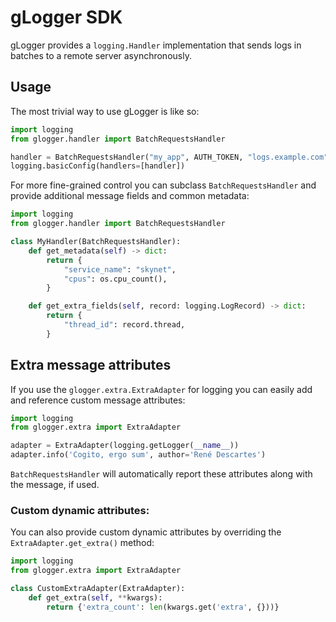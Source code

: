 # gLogger SDK

gLogger provides a `logging.Handler` implementation that sends logs in batches to a remote server
asynchronously.

## Usage

The most trivial way to use gLogger is like so: 

```python
import logging
from glogger.handler import BatchRequestsHandler

handler = BatchRequestsHandler("my_app", AUTH_TOKEN, "logs.example.com")
logging.basicConfig(handlers=[handler])
```

For more fine-grained control you can subclass `BatchRequestsHandler` and provide additional
message fields and common metadata:

```python
import logging
from glogger.handler import BatchRequestsHandler

class MyHandler(BatchRequestsHandler):
    def get_metadata(self) -> dict:
        return {
            "service_name": "skynet",
            "cpus": os.cpu_count(),
        }

    def get_extra_fields(self, record: logging.LogRecord) -> dict:
        return {
            "thread_id": record.thread,
        }
```

## Extra message attributes

If you use the `glogger.extra.ExtraAdapter` for logging you can easily add and reference custom
message attributes:

```python
import logging
from glogger.extra import ExtraAdapter

adapter = ExtraAdapter(logging.getLogger(__name__))
adapter.info('Cogito, ergo sum', author='René Descartes')
```

`BatchRequestsHandler` will automatically report these attributes along with the message, if used.

### Custom dynamic attributes:

You can also provide custom dynamic attributes by overriding the `ExtraAdapter.get_extra()` method:

```python
import logging
from glogger.extra import ExtraAdapter

class CustomExtraAdapter(ExtraAdapter):
    def get_extra(self, **kwargs):
        return {'extra_count': len(kwargs.get('extra', {}))}
```
